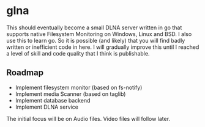 # glna
This should eventually become a small DLNA server written in go that supports native Filesystem Monitoring on Windows, Linux and BSD.
I also use this to learn go. So it is possible (and likely) that you will find badly written or inefficient code in here. I will gradually improve this until I reached a level of skill and code quality that I think is publishable. 

## Roadmap
* Implement filesystem monitor (based on fs-notify)
* Implement media Scanner (based on taglib)
* Implement database backend
* Implement DLNA service 

The initial focus will be on Audio files. Video files will follow later.
